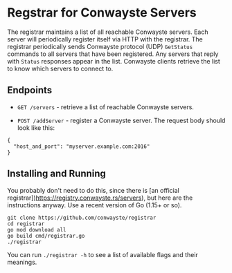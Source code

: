 Regstrar for Conwayste Servers
==============================

The registrar maintains a list of all reachable Conwayste servers. Each server
will periodically register itself via HTTP with the registrar. The registrar
periodically sends Conwayste protocol (UDP) `GetStatus` commands to all servers that
have been registered. Any servers that reply with `Status` responses appear in
the list. Conwayste clients retrieve the list to know which servers to connect
to.

## Endpoints

* `GET /servers` - retrieve a list of reachable Conwayste servers.

* `POST /addServer` - register a Conwayste server. The request body should look like this:
```
{
  "host_and_port": "myserver.example.com:2016"
}
```

## Installing and Running

You probably don't need to do this, since there is [an official registrar])https://registry.conwayste.rs/servers), but here are the instructions anyway. Use a recent version of Go (1.15+ or so).

```
git clone https://github.com/conwayste/registrar
cd registrar
go mod download all
go build cmd/registrar.go
./registrar
```

You can run `./registrar -h` to see a list of available flags and their meanings.
